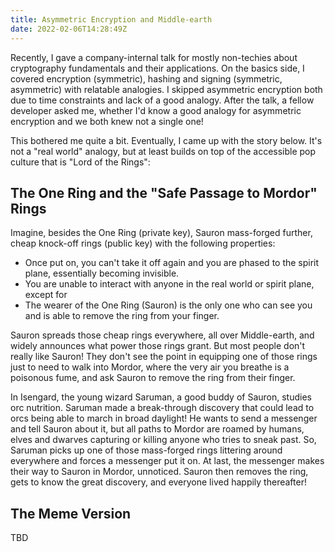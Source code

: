 ```yaml
---
title: Asymmetric Encryption and Middle-earth
date: 2022-02-06T14:28:49Z
---
```


Recently, I gave a company-internal talk for mostly non-techies about cryptography fundamentals and their applications.
On the basics side, I covered encryption (symmetric), hashing and signing (symmetric, asymmetric) with relatable analogies.
I skipped asymmetric encryption both due to time constraints and lack of a good analogy.
After the talk, a fellow developer asked me, whether I'd know a good analogy for asymmetric encryption and we both knew not a single one!

This bothered me quite a bit. Eventually, I came up with the story below.
It's not a "real world" analogy, but at least builds on top of the accessible pop culture that is "Lord of the Rings":

## The One Ring and the "Safe Passage to Mordor" Rings

Imagine, besides the One Ring (private key), Sauron mass-forged further, cheap knock-off rings (public key) with the following properties:

* Once put on, you can't take it off again and you are phased to the spirit plane, essentially becoming invisible.
* You are unable to interact with anyone in the real world or spirit plane, except for
* The wearer of the One Ring (Sauron) is the only one who can see you and is able to remove the ring from your finger.

Sauron spreads those cheap rings everywhere, all over Middle-earth, and widely announces what power those rings grant.
But most people don't really like Sauron!
They don't see the point in equipping one of those rings just to need to walk into Mordor,
where the very air you breathe is a poisonous fume, and ask Sauron to remove the ring from their finger.

In Isengard, the young wizard Saruman, a good buddy of Sauron, studies orc nutrition.
Saruman made a break-through discovery that could lead to orcs being able to march in broad daylight!
He wants to send a messenger and tell Sauron about it, but all paths to Mordor are roamed by humans, elves and dwarves capturing or killing
anyone who tries to sneak past.
So, Saruman picks up one of those mass-forged rings littering around everywhere and forces a messenger put it on.
At last, the messenger makes their way to Sauron in Mordor, unnoticed.
Sauron then removes the ring, gets to know the great discovery, and everyone lived happily thereafter!

## The Meme Version

TBD
